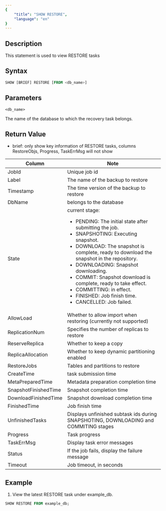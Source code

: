 ```yaml
---
{
    "title": "SHOW RESTORE",
    "language": "en"
}
---
```


<!--
Licensed to the Apache Software Foundation (ASF) under one
or more contributor license agreements.  See the NOTICE file
distributed with this work for additional information
regarding copyright ownership.  The ASF licenses this file
to you under the Apache License, Version 2.0 (the
"License"); you may not use this file except in compliance
with the License.  You may obtain a copy of the License at

  http://www.apache.org/licenses/LICENSE-2.0

Unless required by applicable law or agreed to in writing,
software distributed under the License is distributed on an
"AS IS" BASIS, WITHOUT WARRANTIES OR CONDITIONS OF ANY
KIND, either express or implied.  See the License for the
specific language governing permissions and limitations
under the License.
-->


## Description

This statement is used to view RESTORE tasks

## Syntax

```SQL
SHOW [BRIEF] RESTORE [FROM <db_name>]
```

## Parameters

`<db_name>`

The name of the database to which the recovery task belongs.

## Return Value

- brief: only show key information of RESTORE tasks, columns RestoreObjs, Progress, TaskErrMsg will not show

| Column | Note |
| -- | -- |
| JobId | Unique job id |
| Label | The name of the backup to restore |
| Timestamp | The time version of the backup to restore |
| DbName | belongs to the database |
| State | current stage: <ul><li>PENDING: The initial state after submitting the job.</li><li>SNAPSHOTING: Executing snapshot.</li><li>DOWNLOAD: The snapshot is complete, ready to download the snapshot in the repository.</li><li>DOWNLOADING: Snapshot downloading.</li><li>COMMIT: Snapshot download is complete, ready to take effect.</li><li>COMMITTING: in effect.</li><li>FINISHED: Job finish time.</li><li>CANCELLED: Job failed.</li></ul> |
| AllowLoad | Whether to allow import when restoring (currently not supported)|
| ReplicationNum | Specifies the number of replicas to restore |
| ReserveReplica | Whether to keep a copy |
| ReplicaAllocation | Whether to keep dynamic partitioning enabled |
| RestoreJobs | Tables and partitions to restore |
| CreateTime | task submission time |
| MetaPreparedTime | Metadata preparation completion time |
| SnapshotFinishedTime | Snapshot completion time |
| DownloadFinishedTime | Snapshot download completion time |
| FinishedTime | Job finish time |
| UnfinishedTasks | Displays unfinished subtask ids during SNAPSHOTING, DOWNLOADING and COMMITING stages |
| Progress |  Task progress |
| TaskErrMsg | Display task error messages |
| Status | If the job fails, display the failure message |
| Timeout | Job timeout, in seconds |

## Example

1. View the latest RESTORE task under example_db.

```sql
SHOW RESTORE FROM example_db;
```

